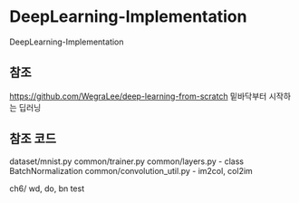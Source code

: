 # DeepLearning-Implementation
DeepLearning-Implementation

## 참조
https://github.com/WegraLee/deep-learning-from-scratch
밑바닥부터 시작하는 딥러닝

## 참조 코드
dataset/mnist.py
common/trainer.py
common/layers.py - class BatchNormalization
common/convolution_util.py - im2col, col2im

ch6/ wd, do, bn test